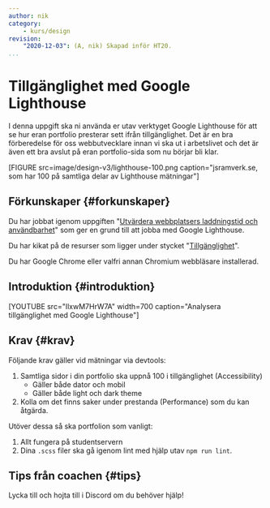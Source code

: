 ```yaml
---
author: nik
category:
    - kurs/design
revision:
    "2020-12-03": (A, nik) Skapad inför HT20.
...
```

Tillgänglighet med Google Lighthouse
===================================

I denna uppgift ska ni använda er utav verktyget Google Lighthouse för att se hur eran portfolio presterar sett ifrån tillgänglighet. Det är en bra förberedelse för oss webbutvecklare innan vi ska ut i arbetslivet och det är även ett bra avslut på eran portfolio-sida som nu börjar bli klar.

[FIGURE src=image/design-v3/lighthouse-100.png caption="jsramverk.se, som har 100 på samtliga delar av Lighthouse mätningar"]

<!--more-->

Förkunskaper {#forkunskaper}
-----------------------

Du har jobbat igenom uppgiften "[Utvärdera webbplatsers laddningstid och användbarhet](uppgift/utvardera-webbplatsers-laddningstider-och-anvandbarhet-v2)" som ger en grund till att jobba med Google Lighthouse.

Du har kikat på de resurser som ligger under stycket "[Tillgänglighet](kurser/design-v3/kmom06#tillganglighet)".

Du har Google Chrome eller valfri annan Chromium webbläsare installerad.

Introduktion {#introduktion}
-----------------------

[YOUTUBE src="IlxwM7HrW7A" width=700 caption="Analysera tillgänglighet med Google Lighthouse"]

Krav {#krav}
-----------------------

Följande krav gäller vid mätningar via devtools:

1. Samtliga sidor i din portfolio ska uppnå 100 i tillgänglighet (Accessibility)
    * Gäller både dator och mobil
    * Gäller både light och dark theme
1. Kolla om det finns saker under prestanda (Performance) som du kan åtgärda.

Utöver dessa så ska portfolion som vanligt:

1. Allt fungera på studentservern
1. Dina `.scss` filer ska gå igenom lint med hjälp utav `npm run lint`.

Tips från coachen {#tips}
-----------------------

Lycka till och hojta till i Discord om du behöver hjälp!
